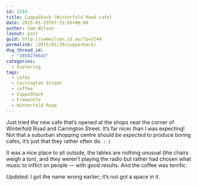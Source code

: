 ```yaml
---
id: 2244
title: CuppaShack (Winterfold Road cafe)
date: 2015-01-29T07:31:05+00:00
author: Sam Wilson
layout: post
guid: http://samwilson.id.au/?p=2244
permalink: /2015/01/29/cuppashack/
dsq_thread_id:
  - "3858276643"
categories:
  - Exploring
tags:
  - cafés
  - Carrington Street
  - coffee
  - CuppaShack
  - Fremantle
  - Winterfold Road
---
```

Just tried the new cafe that&#8217;s opened at the shops near the corner of Winterfold Road and Carrington Street. It&#8217;s far nicer than I was expecting! Not that a suburban shopping centre should be _expected_ to produce boring cafes, it&#8217;s just that they rather often do. `:-)`

It was a nice place to sit outside, the tables are nothing unusual (the chairs weigh a ton), and they weren&#8217;t playing the radio but rather had chosen what music to inflict on people — with good results. And the coffee was terrific.

_Updated:_ I got the name wrong earlier; it&#8217;s not got a space in it.